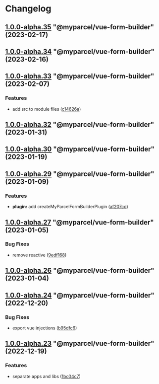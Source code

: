 # Changelog

<!-- MONODEPLOY:BELOW -->

## [1.0.0-alpha.35](https://github/myparcelnl/vue-form-builder/compare/@myparcel/vue-form-builder@1.0.0-alpha.34...@myparcel/vue-form-builder@1.0.0-alpha.35) "@myparcel/vue-form-builder" (2023-02-17)




## [1.0.0-alpha.34](https://github/myparcelnl/vue-form-builder/compare/@myparcel/vue-form-builder@1.0.0-alpha.33...@myparcel/vue-form-builder@1.0.0-alpha.34) "@myparcel/vue-form-builder" (2023-02-16)




## [1.0.0-alpha.33](https://github/myparcelnl/vue-form-builder/compare/@myparcel/vue-form-builder@1.0.0-alpha.32...@myparcel/vue-form-builder@1.0.0-alpha.33) "@myparcel/vue-form-builder" (2023-02-07)


### Features

* add src to module files ([c14626a](https://github/myparcelnl/vue-form-builder/commit/c14626a2ab1c98464611f83978575a2ce84c53a2))




## [1.0.0-alpha.32](https://github/myparcelnl/vue-form-builder/compare/@myparcel/vue-form-builder@1.0.0-alpha.31...@myparcel/vue-form-builder@1.0.0-alpha.32) "@myparcel/vue-form-builder" (2023-01-31)




## [1.0.0-alpha.30](https://github/myparcelnl/vue-form-builder/compare/@myparcel/vue-form-builder@1.0.0-alpha.29...@myparcel/vue-form-builder@1.0.0-alpha.30) "@myparcel/vue-form-builder" (2023-01-19)




## [1.0.0-alpha.29](https://github/myparcelnl/vue-form-builder/compare/@myparcel/vue-form-builder@1.0.0-alpha.28...@myparcel/vue-form-builder@1.0.0-alpha.29) "@myparcel/vue-form-builder" (2023-01-09)


### Features

* **plugin:** add createMyParcelFormBuilderPlugin ([af207cd](https://github/myparcelnl/vue-form-builder/commit/af207cd1cc1810484b08386ce259f3fd9dce5d2e))




## [1.0.0-alpha.27](https://github/myparcelnl/vue-form-builder/compare/@myparcel/vue-form-builder@1.0.0-alpha.26...@myparcel/vue-form-builder@1.0.0-alpha.27) "@myparcel/vue-form-builder" (2023-01-05)


### Bug Fixes

* remove reactive ([9edf168](https://github/myparcelnl/vue-form-builder/commit/9edf168e5499a6d129e5dcaac818c4e3fc1bce99))




## [1.0.0-alpha.26](https://github/myparcelnl/vue-form-builder/compare/@myparcel/vue-form-builder@1.0.0-alpha.25...@myparcel/vue-form-builder@1.0.0-alpha.26) "@myparcel/vue-form-builder" (2023-01-04)




## [1.0.0-alpha.24](https://github/myparcelnl/vue-form-builder/compare/@myparcel/vue-form-builder@1.0.0-alpha.23...@myparcel/vue-form-builder@1.0.0-alpha.24) "@myparcel/vue-form-builder" (2022-12-20)


### Bug Fixes

* export vue injections ([b95dfc6](https://github/myparcelnl/vue-form-builder/commit/b95dfc6a7a12eb654d7ef8d976689ee56862cc9e))




## [1.0.0-alpha.23](https://github/myparcelnl/vue-form-builder/compare/@myparcel/vue-form-builder@1.0.0-alpha.22...@myparcel/vue-form-builder@1.0.0-alpha.23) "@myparcel/vue-form-builder" (2022-12-19)


### Features

* separate apps and libs ([1bc04c7](https://github/myparcelnl/vue-form-builder/commit/1bc04c7625e0036bb3d72c40f471902e8232ce71))


